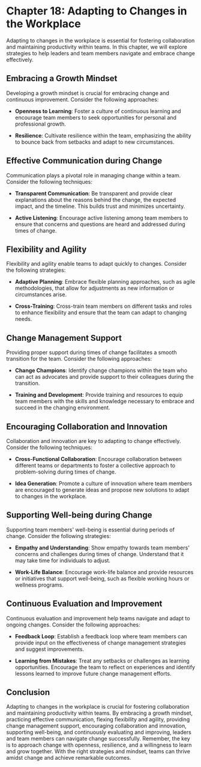 Chapter 18: Adapting to Changes in the Workplace
================================================

Adapting to changes in the workplace is essential for fostering collaboration and maintaining productivity within teams. In this chapter, we will explore strategies to help leaders and team members navigate and embrace change effectively.

**Embracing a Growth Mindset**
------------------------------

Developing a growth mindset is crucial for embracing change and continuous improvement. Consider the following approaches:

* **Openness to Learning**: Foster a culture of continuous learning and encourage team members to seek opportunities for personal and professional growth.

* **Resilience**: Cultivate resilience within the team, emphasizing the ability to bounce back from setbacks and adapt to new circumstances.

**Effective Communication during Change**
-----------------------------------------

Communication plays a pivotal role in managing change within a team. Consider the following techniques:

* **Transparent Communication**: Be transparent and provide clear explanations about the reasons behind the change, the expected impact, and the timeline. This builds trust and minimizes uncertainty.

* **Active Listening**: Encourage active listening among team members to ensure that concerns and questions are heard and addressed during times of change.

**Flexibility and Agility**
---------------------------

Flexibility and agility enable teams to adapt quickly to changes. Consider the following strategies:

* **Adaptive Planning**: Embrace flexible planning approaches, such as agile methodologies, that allow for adjustments as new information or circumstances arise.

* **Cross-Training**: Cross-train team members on different tasks and roles to enhance flexibility and ensure that the team can adapt to changing needs.

**Change Management Support**
-----------------------------

Providing proper support during times of change facilitates a smooth transition for the team. Consider the following approaches:

* **Change Champions**: Identify change champions within the team who can act as advocates and provide support to their colleagues during the transition.

* **Training and Development**: Provide training and resources to equip team members with the skills and knowledge necessary to embrace and succeed in the changing environment.

**Encouraging Collaboration and Innovation**
--------------------------------------------

Collaboration and innovation are key to adapting to change effectively. Consider the following techniques:

* **Cross-Functional Collaboration**: Encourage collaboration between different teams or departments to foster a collective approach to problem-solving during times of change.

* **Idea Generation**: Promote a culture of innovation where team members are encouraged to generate ideas and propose new solutions to adapt to changes in the workplace.

**Supporting Well-being during Change**
---------------------------------------

Supporting team members' well-being is essential during periods of change. Consider the following strategies:

* **Empathy and Understanding**: Show empathy towards team members' concerns and challenges during times of change. Understand that it may take time for individuals to adjust.

* **Work-Life Balance**: Encourage work-life balance and provide resources or initiatives that support well-being, such as flexible working hours or wellness programs.

**Continuous Evaluation and Improvement**
-----------------------------------------

Continuous evaluation and improvement help teams navigate and adapt to ongoing changes. Consider the following approaches:

* **Feedback Loop**: Establish a feedback loop where team members can provide input on the effectiveness of change management strategies and suggest improvements.

* **Learning from Mistakes**: Treat any setbacks or challenges as learning opportunities. Encourage the team to reflect on experiences and identify lessons learned to improve future change management efforts.

**Conclusion**
--------------

Adapting to changes in the workplace is crucial for fostering collaboration and maintaining productivity within teams. By embracing a growth mindset, practicing effective communication, flexing flexibility and agility, providing change management support, encouraging collaboration and innovation, supporting well-being, and continuously evaluating and improving, leaders and team members can navigate change successfully. Remember, the key is to approach change with openness, resilience, and a willingness to learn and grow together. With the right strategies and mindset, teams can thrive amidst change and achieve remarkable outcomes.
